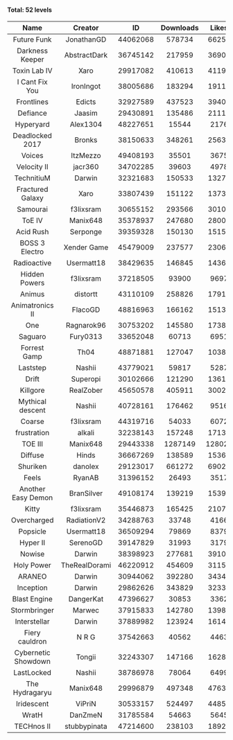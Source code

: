 #### Total: 52 levels

| Name | Creator | ID | Downloads | Likes |
|:---:|:---:|:---:|:---:|:---:|
| Future Funk | JonathanGD | 44062068 | 578734 | 66252
| Darkness Keeper | AbstractDark | 36745142 | 217959 | 36904
| Toxin Lab IV | Xaro | 29917082 | 410613 | 41196
| I Cant Fix You | IronIngot | 38005686 | 183294 | 19111
| Frontlines | Edicts | 32927589 | 437523 | 39402
| Defiance | Jaasim | 29430891 | 135486 | 21111
| Hyperyard | Alex1304 | 48227651 | 15544 | 2176
| Deadlocked 2017 | Bronks | 38150633 | 348261 | 25637
| Voices | ItzMezzo | 49408193 | 35501 | 3675
| Velocity II | jacr360 | 34702285 | 39603 | 4978
| TechnitiuM | Darwin | 32321683 | 150533 | 13278
| Fractured Galaxy  | Xaro | 33807439 | 151122 | 13738
| Samourai | f3lixsram | 30655152 | 293566 | 30108
| ToE IV  | Manix648 | 35378937 | 247680 | 28002
| Acid Rush | Serponge | 39359328 | 150130 | 15156
| BOSS 3 Electro | Xender Game | 45479009 | 237577 | 23062
| Radioactive | Usermatt18 | 38429635 | 146845 | 14361
| Hidden Powers | f3lixsram | 37218505 | 93900 | 9697
| Animus | distortt | 43110109 | 258826 | 17913
| Animatronics II | FlacoGD | 48816963 | 166162 | 15133
| One | Ragnarok96 | 30753202 | 145580 | 17381
| Saguaro | Fury0313 | 33652048 | 60713 | 6951
| Forrest Gamp | Th04 | 48871881 | 127047 | 10384
| Laststep | Nashii | 43779021 | 59817 | 5287
| Drift | Superopi | 30102666 | 121290 | 13611
| Killgore | RealZober | 45650578 | 405911 | 30024
| Mythical descent | Nashii | 40728161 | 176462 | 9516
| Coarse | f3lixsram | 44319716 | 54033 | 6072
| frustration | alkali | 32238143 | 157248 | 17136
| TOE III | Manix648 | 29443338 | 1287149 | 128024
| Diffuse | Hinds | 36667269 | 138589 | 15366
| Shuriken | danolex | 29123017 | 661272 | 69023
| Feels | RyanAB | 31396152 | 26493 | 3517
| Another Easy Demon | BranSilver | 49108174 | 139219 | 15391
| Kitty | f3lixsram | 35446873 | 165425 | 21072
| Overcharged | RadiationV2 | 34288763 | 33748 | 4166
| Popsicle | Usermatt18 | 36509294 | 79869 | 8379
| Hyper II | SerenoGD | 39147829 | 31993 | 3179
| Nowise | Darwin | 38398923 | 277681 | 39101
| Holy Power | TheRealDorami | 46220912 | 454609 | 31151
| ARANEO | Darwin | 30944062 | 392280 | 34343
| Inception | Darwin | 29862626 | 343829 | 32336
| Blast Engine | DangerKat | 47396627 | 30853 | 3362
| Stormbringer | Marwec | 37915833 | 142780 | 13988
| Interstellar | Darwin | 37889982 | 123924 | 16147
| Fiery cauldron | N R G | 37542663 | 40562 | 4463
| Cybernetic Showdown  | Tongii | 32243307 | 147166 | 16288
| LastLocked | Nashii | 38786978 | 78064 | 6499
| The Hydragaryu | Manix648 | 29996879 | 497348 | 47638
| Iridescent | ViPriN | 30533157 | 524497 | 44859
| WratH | DanZmeN | 31785584 | 54663 | 5645
| TECHnos II | stubbypinata | 47214600 | 238103 | 18924
